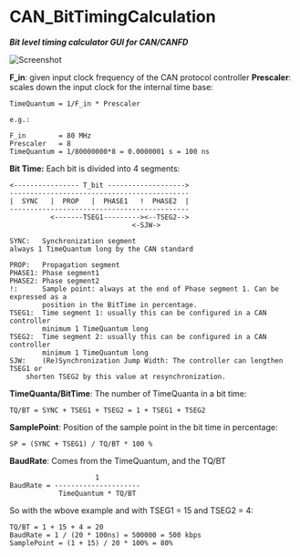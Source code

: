 # CAN_BitTimingCalculation
***Bit level timing calculator GUI for CAN/CANFD***

![Screenshot](https://github.com/waszil/CAN_BitTimingCalculation/blob/master/screenshot.png)

**F_in**:
given input clock frequency of the CAN protocol controller
**Prescaler**:
scales down the input clock for the internal time base:

    TimeQuantum = 1/F_in * Prescaler

    e.g.:

    F_in        = 80 MHz
    Prescaler   = 8
    TimeQuantum = 1/80000000*8 = 0.0000001 s = 100 ns

**Bit Time:**
Each bit is divided into 4 segments:

    
    <---------------- T_bit ------------------->
    --------------------------------------------
    |  SYNC   |  PROP   |  PHASE1   !  PHASE2  |
    --------------------------------------------
              <-------TSEG1---------><--TSEG2-->
                                  <-SJW->

    SYNC:   Synchronization segment
    always 1 TimeQuantum long by the CAN standard
    
    PROP:   Propagation segment
    PHASE1: Phase segment1
    PHASE2: Phase segment2
    !:      Sample point: always at the end of Phase segment 1. Can be expressed as a
            position in the BitTime in percentage.
    TSEG1:  Time segment 1: usually this can be configured in a CAN controller
            minimum 1 TimeQuantum long
    TSEG2:  Time segment 2: usually this can be configured in a CAN controller
            minimum 1 TimeQuantum long
    SJW:    (Re)Synchronization Jump Width: The controller can lengthen TSEG1 or
        shorten TSEG2 by this value at resynchronization.

**TimeQuanta/BitTime**:
The number of TimeQuanta in a bit time:

    TQ/BT = SYNC + TSEG1 + TSEG2 = 1 + TSEG1 + TSEG2

**SamplePoint**:
Position of the sample point in the bit time in percentage:

    SP = (SYNC + TSEG1) / TQ/BT * 100 %

**BaudRate**:
Comes from the TimeQuantum, and the TQ/BT

                         1
    BaudRate = ---------------------
                TimeQuantum * TQ/BT

So with the wbove example and with TSEG1 = 15 and TSEG2 = 4:

    TQ/BT = 1 + 15 + 4 = 20
    BaudRate = 1 / (20 * 100ns) = 500000 = 500 kbps
    SamplePoint = (1 + 15) / 20 * 100% = 80%

